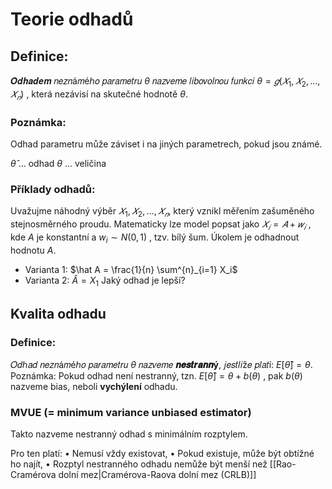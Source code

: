 # Teorie odhadů
## Definice: 
𝑶𝒅𝒉𝒂𝒅𝒆𝒎 𝑛𝑒𝑧𝑛á𝑚éℎ𝑜 𝑝𝑎𝑟𝑎𝑚𝑒𝑡𝑟𝑢 $\theta$ 𝑛𝑎𝑧𝑣𝑒𝑚𝑒 𝑙𝑖𝑏𝑜𝑣𝑜𝑙𝑛𝑜𝑢 𝑓𝑢𝑛𝑘𝑐𝑖 $\theta = 𝑔(𝑋_1, 𝑋_2, … , 𝑋_𝑛)$ , která nezávisí na skutečné hodnotě $\theta$. 

### Poznámka: 
Odhad parametru může záviset i na jiných parametrech, pokud jsou známé. 

$\hat \theta$ ... odhad
$\theta$ ... veličina

### Příklady odhadů:
Uvažujme náhodný výběr $𝑋_1, 𝑋_2, … , 𝑋_𝑛$, který vznikl měřením zašuměného stejnosměrného proudu. Matematicky lze model popsat jako $𝑋_𝑖 = 𝐴 + 𝑤_𝑖$ , kde $A$ je konstantní a $w_i\sim N(0,1)$ , tzv. bílý šum. Úkolem je odhadnout hodnotu $A$.
- Varianta 1: $\hat A = \frac{1}{n} \sum^{n}_{i=1} X_i$
- Varianta 2: $\hat A = X_1$
Jaký odhad je lepší?

## Kvalita odhadu
### Definice:
𝑂𝑑ℎ𝑎𝑑 𝑛𝑒𝑧𝑛á𝑚éℎ𝑜 𝑝𝑎𝑟𝑎𝑚𝑒𝑡𝑟𝑢 $\theta$ 𝑛𝑎𝑧𝑣𝑒𝑚𝑒 **𝒏𝒆𝒔𝒕𝒓𝒂𝒏𝒏ý**, 𝑗𝑒𝑠𝑡𝑙𝑖ž𝑒 𝑝𝑙𝑎𝑡í: $E[\hat \theta] = \theta$.
Poznámka: Pokud odhad není nestranný, tzn. $E[\hat \theta] = \theta + b(\theta)$ , pak $b(\theta)$ nazveme bias, neboli **vychýlení** odhadu.

### MVUE (= minimum variance unbiased estimator) 
Takto nazveme nestranný odhad s minimálním rozptylem.

Pro ten platí:
• Nemusí vždy existovat,
• Pokud existuje, může být obtížné ho najít,
• Rozptyl nestranného odhadu nemůže být menší než [[Rao-Cramérova dolní mez|Cramérova-Raova dolní mez (CRLB)]]